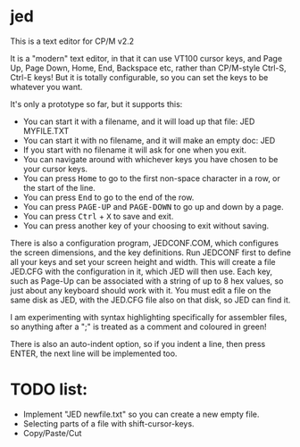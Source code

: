 # jed

This is a text editor for CP/M v2.2

It is a "modern" text editor, in that it can use VT100 cursor keys, and Page Up, Page Down, Home, End, Backspace etc, rather than CP/M-style Ctrl-S, Ctrl-E keys! But it is totally configurable, so you can set the keys to be whatever you want.

It's only a prototype so far, but it supports this:

* You can start it with a filename, and it will load up that file: JED MYFILE.TXT
* You can start it with no filename, and it will make an empty doc: JED
* If you start with no filename it will ask for one when you exit.
* You can navigate around with whichever keys you have chosen to be your cursor keys.
* You can press <kbd>Home</kbd> to go to the first non-space character in a row, or the start of the line.
* You can press <kbd>End</kbd> to go to the end of the row.
* You can press <kbd>PAGE-UP</kbd> and <kbd>PAGE-DOWN</kbd> to go up and down by a page.
* You can press <kbd>Ctrl</kbd> + <kbd>X</kbd> to save and exit.
* You can press another key of your choosing to exit without saving.

There is also a configuration program, JEDCONF.COM, which configures the screen dimensions, and the key definitions. Run JEDCONF first to define all your keys and set your screen height and width. This will create a file JED.CFG with the configuration in it, which JED will then use. Each key, such as Page-Up can be associated with a string of up to 8 hex values, so just about any keyboard should work with it. You must edit a file on the same disk as JED, with the JED.CFG file also on that disk, so JED can find it.

I am experimenting with syntax highlighting specifically for assembler files, so anything after a ";" is treated as a comment and coloured in green!

There is also an auto-indent option, so if you indent a line, then press ENTER, the next line will be implemented too.

# TODO list:

* Implement "JED newfile.txt" so you can create a new empty file.
* Selecting parts of a file with shift-cursor-keys.
* Copy/Paste/Cut
